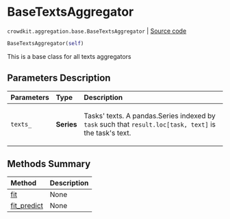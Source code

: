 # BaseTextsAggregator
`crowdkit.aggregation.base.BaseTextsAggregator` | [Source code](https://github.com/Toloka/crowd-kit/blob/v1.1.0.rc4/crowdkit/aggregation/base/__init__.py#L116)

```python
BaseTextsAggregator(self)
```

This is a base class for all texts aggregators

## Parameters Description

| Parameters | Type | Description |
| :----------| :----| :-----------|
`texts_`|**Series**|<p>Tasks&#x27; texts. A pandas.Series indexed by `task` such that `result.loc[task, text]` is the task&#x27;s text.</p>
## Methods Summary

| Method | Description |
| :------| :-----------|
[fit](crowdkit.aggregation.base.BaseTextsAggregator.fit.md)| None
[fit_predict](crowdkit.aggregation.base.BaseTextsAggregator.fit_predict.md)| None
